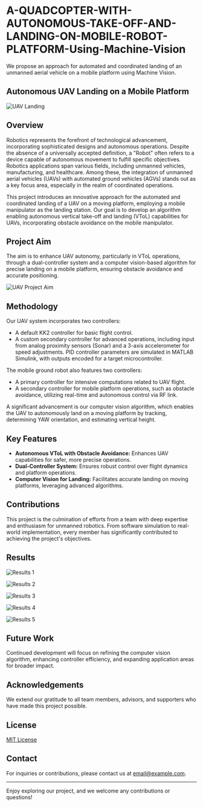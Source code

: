 # A-QUADCOPTER-WITH-AUTONOMOUS-TAKE-OFF-AND-LANDING-ON-MOBILE-ROBOT-PLATFORM-Using-Machine-Vision

We propose an approach for automated and coordinated landing of an unmanned aerial vehicle on a mobile platform using Machine Vision.

## Autonomous UAV Landing on a Mobile Platform

![UAV Landing](https://github.com/Kavi91/A-QUADCOPTER-WITH-AUTONOMOUS-TAKE-OFF-AND-LANDING-ON-MOBILE-ROBOT-PLATFORM-Using-Machine-Vision/assets/153508129/edb1f2a6-bcdd-4e26-96b2-b9d2d3d23f76)

## Overview

Robotics represents the forefront of technological advancement, incorporating sophisticated designs and autonomous operations. Despite the absence of a universally accepted definition, a "Robot" often refers to a device capable of autonomous movement to fulfill specific objectives. Robotics applications span various fields, including unmanned vehicles, manufacturing, and healthcare. Among these, the integration of unmanned aerial vehicles (UAVs) with automated ground vehicles (AGVs) stands out as a key focus area, especially in the realm of coordinated operations.

This project introduces an innovative approach for the automated and coordinated landing of a UAV on a moving platform, employing a mobile manipulator as the landing station. Our goal is to develop an algorithm enabling autonomous vertical take-off and landing (VToL) capabilities for UAVs, incorporating obstacle avoidance on the mobile manipulator.

## Project Aim

The aim is to enhance UAV autonomy, particularly in VToL operations, through a dual-controller system and a computer vision-based algorithm for precise landing on a mobile platform, ensuring obstacle avoidance and accurate positioning.

![UAV Project Aim](https://github.com/Kavi91/A-QUADCOPTER-WITH-AUTONOMOUS-TAKE-OFF-AND-LANDING-ON-MOBILE-ROBOT-PLATFORM-Using-Machine-Vision/assets/153508129/92c9d304-ddf2-4afe-a958-ab47ff9ab2d5)

## Methodology

Our UAV system incorporates two controllers:
- A default KK2 controller for basic flight control.
- A custom secondary controller for advanced operations, including input from analog proximity sensors (Sonar) and a 3-axis accelerometer for speed adjustments. PID controller parameters are simulated in MATLAB Simulink, with outputs encoded for a target microcontroller.

The mobile ground robot also features two controllers:
- A primary controller for intensive computations related to UAV flight.
- A secondary controller for mobile platform operations, such as obstacle avoidance, utilizing real-time and autonomous control via RF link.

A significant advancement is our computer vision algorithm, which enables the UAV to autonomously land on a moving platform by tracking, determining YAW orientation, and estimating vertical height.

## Key Features

- **Autonomous VToL with Obstacle Avoidance:** Enhances UAV capabilities for safer, more precise operations.
- **Dual-Controller System:** Ensures robust control over flight dynamics and platform operations.
- **Computer Vision for Landing:** Facilitates accurate landing on moving platforms, leveraging advanced algorithms.

## Contributions

This project is the culmination of efforts from a team with deep expertise and enthusiasm for unmanned robotics. From software simulation to real-world implementation, every member has significantly contributed to achieving the project's objectives.

## Results

![Results 1](https://github.com/Kavi91/A-QUADCOPTER-WITH-AUTONOMOUS-TAKE-OFF-AND-LANDING-ON-MOBILE-ROBOT-PLATFORM-Using-Machine-Vision/assets/153508129/9d6f7c53-f03a-4c25-9004-6b2005ed0068)

![Results 2](https://github.com/Kavi91/A-QUADCOPTER-WITH-AUTONOMOUS-TAKE-OFF-AND-LANDING-ON-MOBILE-ROBOT-PLATFORM-Using-Machine-Vision/assets/153508129/cc5c5359-eac9-4b92-b6e1-d7925fd2df6f)

![Results 3](https://github.com/Kavi91/A-QUADCOPTER-WITH-AUTONOMOUS-TAKE-OFF-AND-LANDING-ON-MOBILE-ROBOT-PLATFORM-Using-Machine-Vision/assets/153508129/fc3b5a53-0634-4445-99a3-f0eed0501cd0)

![Results 4](https://github.com/Kavi91/A-QUADCOPTER-WITH-AUTONOMOUS-TAKE-OFF-AND-LANDING-ON-MOBILE-ROBOT-PLATFORM-Using-Machine-Vision/assets/153508129/32c6fab0-c7b1-40fe-b99b-f335c7d135a5)

![Results 5](https://github.com/Kavi91/A-QUADCOPTER-WITH-AUTONOMOUS-TAKE-OFF-AND-LANDING-ON-MOBILE-ROBOT-PLATFORM-Using-Machine-Vision/assets/153508129/d859405b-6d9b-488e-ab1f-efae15c6c601)

## Future Work

Continued development will focus on refining the computer vision algorithm, enhancing controller efficiency, and expanding application areas for broader impact.

## Acknowledgements

We extend our gratitude to all team members, advisors, and supporters who have made this project possible.

## License

[MIT License](LICENSE)

## Contact

For inquiries or contributions, please contact us at [email@example.com](mailto:email@example.com).

---

Enjoy exploring our project, and we welcome any contributions or questions!
